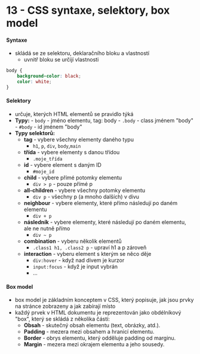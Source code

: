 # 13 - CSS syntaxe, selektory, box model
#### Syntaxe
- skládá se ze selektoru, deklaračního bloku a vlastností
	- uvnitř bloku se určijí vlastnosti
```css 
body {
	background-color: black; 
	color: white;
} 
```
#### Selektory
- určuje, kterých HTML elementů se pravidlo týká
- **Typy:**
		- `body` - jméno elementu, tag: body
		- `.body` - class jménem "body"
		- `#body` - id jménem "body"
- **Typy selektorů:** 
	-  **tag** - vybere všechny elementy daného typu
		- `h1`, `p`, `div`, `body`,`main`
	- **třída** - vybere elementy s danou třídou 
		- `.moje_třída`
	- **id** - vybere element s daným ID 
		- `#moje_id`
	- **child** - vybere přímé potomky elementu 
		- `div > p` - pouze přímé p
	- **all-children** - vybere všechny potomky elementu 
		- `div p` - všechny p (a mnoho dalších) v divu
	- **neighbour** - vybere elementy, které přímo následují po daném elementu 
		- `div + p`
	- **následník** - vybere elementy, které následují po daném elementu, ale ne nutně přímo 
		- `div ~ p`
	- **combination** - vyberu několik elementů
		- `.class1 h1, .class2 p` - upraví h1 a p zároveň
	- **interaction** - vyberu element s kterým se něco děje
		- `div:hover` - když nad divem je kurzor
		- `input:focus` - když je input vybrán
		- ...
#### Box model
- box model je základním konceptem v CSS, který popisuje, jak jsou prvky na stránce zobrazeny a jak zabírají místo
- každý prvek v HTML dokumentu je reprezentován jako obdélníkový "box", který se skládá z několika částí:
	- **Obsah** - skutečný obsah elementu (text, obrázky, atd.).
	- **Padding** - mezera mezi obsahem a hranicí elementu.
	- **Border** - obrys elementu, který odděluje padding od marginu.
	- **Margin** - mezera mezi okrajem elementu a jeho sousedy.